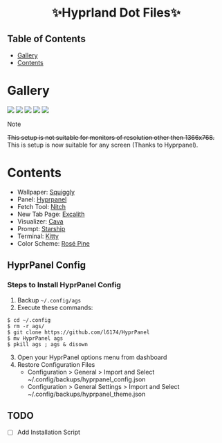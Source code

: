 <div align="center">
    <h1>✨Hyprland Dot Files✨</h1>
    <h3></h3>
</div>

## Table of Contents
- [Gallery](#gallery)
- [Contents](#contents)

# Gallery
![](https://github.com/l6174/hyprdots/blob/main/Pictures/Screenshots/preview1.gif)
![](https://github.com/l6174/hyprdots/blob/main/Pictures/Screenshots/preview2.png)
![](https://github.com/l6174/hyprdots/blob/main/Pictures/Screenshots/preview3.png)
![](https://github.com/l6174/hyprdots/blob/main/Pictures/Screenshots/preview4.png)
![](https://github.com/l6174/hyprdots/blob/main/Pictures/Screenshots/preview5.png)

> [!note]
> ~~This setup is not suitable for monitors of resolution other then 1366x768.~~ This is setup is now suitable for any screen (Thanks to Hyprpanel).

# Contents
- Wallpaper: [Squiggly](https://github.com/l6174/hyprdots/blob/main/Wallpapers/Rose_Pine/Horizontal/squiggly.png)
- Panel: [Hyprpanel](https://hyprpanel.com)
- Fetch Tool: [Nitch](https://github.com/ssleert/nitch)
- New Tab Page: [Excalith](https://github.com/excalith/excalith-start-page)
- Visualizer: [Cava](https://github.com/karlstav/cava)
- Prompt: [Starship](https://starship.rs/)
- Terminal: [Kitty](https://sw.kovidgoyal.net/kitty/)
- Color Scheme: [Rosé Pine](https://rosepinetheme.com)

## HyprPanel Config

### Steps to Install HyprPanel Config

1. Backup `~/.config/ags`
2. Execute these commands:
```
$ cd ~/.config
$ rm -r ags/
$ git clone https://github.com/l6174/HyprPanel
$ mv HyprPanel ags
$ pkill ags ; ags & disown
```
3. Open your HyprPanel options menu from dashboard
4. Restore Configuration Files
	- Configuration > General > Import and Select ~/.config/backups/hyprpanel_config.json
	- Configuration > General Settings > Import and Select ~/.config/backups/hyprpanel_theme.json

## TODO
- [ ] Add Installation Script
